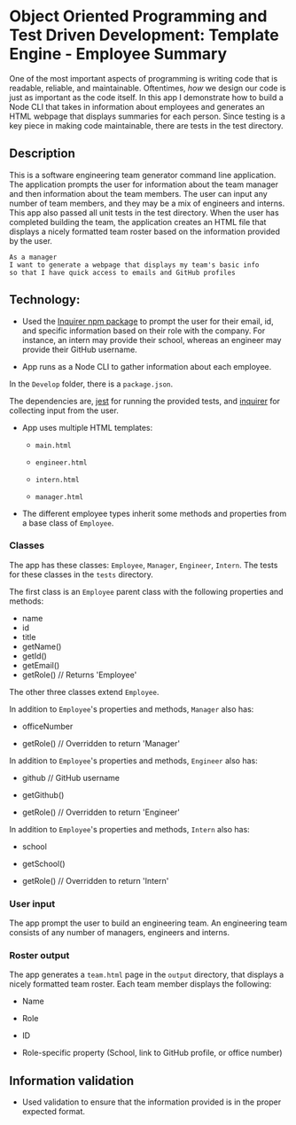 # Object Oriented Programming and Test Driven Development: Template Engine - Employee Summary

One of the most important aspects of programming is writing code that is readable, reliable, and maintainable. Oftentimes, *how* we design our code is just as important as the code itself. In this app I demonstrate how to build a Node CLI that takes in information about employees and generates an HTML webpage that displays summaries for each person. Since testing is a key piece in making code maintainable, there are tests in the test directory.


## Description

This is a software engineering team generator command line application. The application prompts the user for information about the team manager and then information about the team members. The user can input any number of team members, and they may be a mix of engineers and interns. This app also passed all unit tests in the test directory. When the user has completed building the team, the application creates an HTML file that displays a nicely formatted team roster based on the information provided by the user. 

```
As a manager
I want to generate a webpage that displays my team's basic info
so that I have quick access to emails and GitHub profiles
```

## Technology:

* Used the [Inquirer npm package](https://github.com/SBoudrias/Inquirer.js/) to prompt the user for their email, id, and specific information based on their role with the company. For instance, an intern may provide their school, whereas an engineer may provide their GitHub username.

* App runs as a Node CLI to gather information about each employee.

In the `Develop` folder, there is a `package.json`.

The dependencies are, [jest](https://jestjs.io/) for running the provided tests, and [inquirer](https://www.npmjs.com/package/inquirer) for collecting input from the user.

* App uses multiple HTML templates:

  * `main.html`

  * `engineer.html`
  
  * `intern.html`
  
  * `manager.html`

* The different employee types inherit some methods and properties from a base class of `Employee`.

### Classes
The app has these classes: `Employee`, `Manager`, `Engineer`, `Intern`. The tests for these classes in the `tests` directory.

The first class is an `Employee` parent class with the following properties and
methods:

  * name
  * id
  * title
  * getName()
  * getId()
  * getEmail()
  * getRole() // Returns 'Employee'

The other three classes extend `Employee`. 

In addition to `Employee`'s properties and methods, `Manager` also has:

  * officeNumber

  * getRole() // Overridden to return 'Manager'

In addition to `Employee`'s properties and methods, `Engineer` also has:

  * github  // GitHub username

  * getGithub()

  * getRole() // Overridden to return 'Engineer'

In addition to `Employee`'s properties and methods, `Intern` also has:

  * school 

  * getSchool()

  * getRole() // Overridden to return 'Intern'

### User input

The app prompt the user to build an engineering team. An engineering
team consists of any number of managers, engineers and interns.

### Roster output

The app generates a `team.html` page in the `output` directory, that displays a nicely formatted team roster. Each team member displays the following:

  * Name

  * Role

  * ID

  * Role-specific property (School, link to GitHub profile, or office number)

## Information validation

* Used validation to ensure that the information provided is in the proper expected format.

